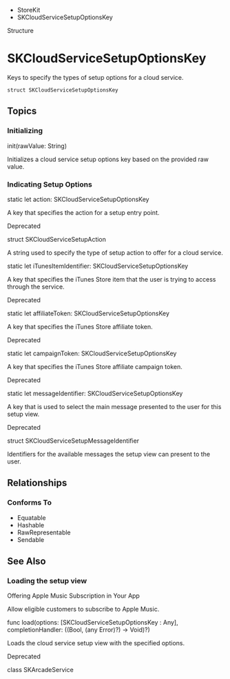 

- StoreKit
-  SKCloudServiceSetupOptionsKey 

Structure

# SKCloudServiceSetupOptionsKey

Keys to specify the types of setup options for a cloud service.

``` source
struct SKCloudServiceSetupOptionsKey
```

## Topics

### Initializing

init(rawValue: String)

Initializes a cloud service setup options key based on the provided raw value.

### Indicating Setup Options

static let action: SKCloudServiceSetupOptionsKey

A key that specifies the action for a setup entry point.

Deprecated

struct SKCloudServiceSetupAction

A string used to specify the type of setup action to offer for a cloud service.

static let iTunesItemIdentifier: SKCloudServiceSetupOptionsKey

A key that specifies the iTunes Store item that the user is trying to access through the service.

Deprecated

static let affiliateToken: SKCloudServiceSetupOptionsKey

A key that specifies the iTunes Store affiliate token.

Deprecated

static let campaignToken: SKCloudServiceSetupOptionsKey

A key that specifies the iTunes Store affiliate campaign token.

Deprecated

static let messageIdentifier: SKCloudServiceSetupOptionsKey

A key that is used to select the main message presented to the user for this setup view.

Deprecated

struct SKCloudServiceSetupMessageIdentifier

Identifiers for the available messages the setup view can present to the user.

## Relationships

### Conforms To

- Equatable
- Hashable
- RawRepresentable
- Sendable

## See Also

### Loading the setup view

Offering Apple Music Subscription in Your App

Allow eligible customers to subscribe to Apple Music.

func load(options: [SKCloudServiceSetupOptionsKey : Any], completionHandler: ((Bool, (any Error)?) -> Void)?)

Loads the cloud service setup view with the specified options.

Deprecated

class SKArcadeService

